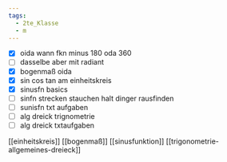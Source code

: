```yaml
---
tags:
  - 2te_Klasse
  - m
---
```

- [x] oida wann fkn minus 180 oda 360 
- [ ] dasselbe aber mit radiant
- [x] bogenmaß oida
- [x] sin cos tan am einheitskreis
- [x] sinusfn basics
- [ ] sinfn strecken stauchen halt dinger rausfinden
- [ ] sunisfn txt aufgaben
- [ ] alg dreick trignometrie
- [ ] alg dreick txtaufgaben

[[einheitskreis]]
[[bogenmaß]]
[[sinusfunktion]]
[[trigonometrie-allgemeines-dreieck]]